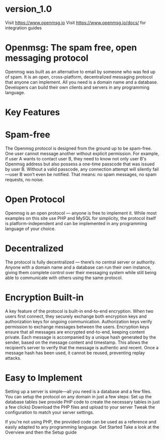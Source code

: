 # version_1.0

Visit https://www.openmsg.io
Visit https://www.openmsg.io/docs/ for integration guides

# Openmsg: The spam free, open messaging protocol
Openmsg was built as an alternative to email by someone who was fed up of spam. It is an open, cross-platform, decentralized messaging protocol that anyone can implement. All you need is a domain name and a database. Developers can build their own clients and servers in any programming language.


# Key Features
# Spam-free
The Openmsg protocol is designed from the ground up to be spam-free. One user cannot message another without explicit permission. For example, if user A wants to contact user B, they need to know not only user B's Openmsg address but also possess a one-time passcode that was issued by user B. Without a valid passcode, any connection attempt will silently fail—user B won’t even be notified. That means: no spam messages, no spam requests, no noise.

# Open Protocol
Openmsg is an open protocol — anyone is free to implement it. While most examples on this site use PHP and MySQL for simplicity, the protocol itself is platform-independent and can be implemented in any programming language of your choice.

# Decentralized
The protocol is fully decentralized — there’s no central server or authority. Anyone with a domain name and a database can run their own instance, giving them complete control over their messaging system while still being able to communicate with others using the same protocol.

# Encryption Built-in
A key feature of the protocol is built-in end-to-end encryption. When two users first connect, they securely exchange both encryption keys and authorization keys for ongoing communication.
Authorization keys verify permission to exchange messages between the users.
Encryption keys ensure that all messages are encrypted end-to-end, keeping content private.
Each message is accompanied by a unique hash generated by the sender, based on the message content and timestamp. This allows the recipient’s server to verify that the message is authentic and recent. Once a message hash has been used, it cannot be reused, preventing replay attacks.

# Easy to Implement
Setting up a server is simple—all you need is a database and a few files. You can setup the protocol on any domain in just a few steps:
Set up the database tables (we provide PHP code to create the necessary tables in just a few clicks)
Download the PHP files and upload to your server
Tweak the configuration to match your server settings.

If you're not using PHP, the provided code can be used as a reference and easily adapted to any programming language.
Get Started
Take a look at the Overview and then the Setup guide
